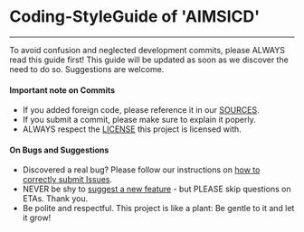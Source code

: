 # Coding-StyleGuide of 'AIMSICD'
--------------------------------

To avoid confusion and neglected development commits, please ALWAYS read this guide first!
This guide will be updated as soon as we discover the need to do so. Suggestions are welcome.

#### Important note on Commits

* If you added foreign code, please reference it in our [SOURCES](https://github.com/SecUpwN/Android-IMSI-Catcher-Detector/blob/master/SOURCES).
* If you submit a commit, please make sure to explain it poperly.
* ALWAYS respect the [LICENSE](https://github.com/SecUpwN/Android-IMSI-Catcher-Detector/blob/master/LICENSE) this project is licensed with.


#### On Bugs and Suggestions

* Discovered a real bug? Please follow our instructions on [how to correctly submit Issues](https://github.com/SecUpwN/Android-IMSI-Catcher-Detector/wiki/How-to-correctly-submit-Issues).
* NEVER be shy to [suggest a new feature](https://github.com/SecUpwN/Android-IMSI-Catcher-Detector/blob/master/WANTED_FEATURES) - but PLEASE skip questions on ETAs. Thank you.
* Be polite and respectful. This project is like a plant: Be gentle to it and let it grow!
